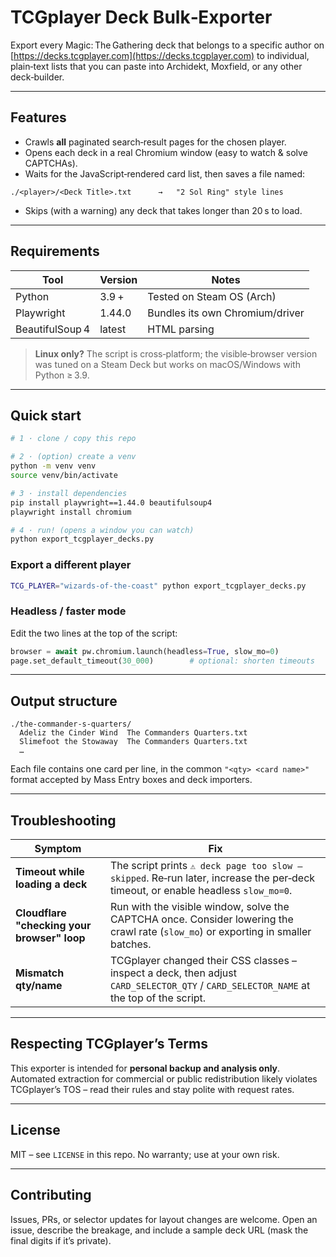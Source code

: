 # TCGplayer Deck Bulk‑Exporter

Export every Magic: The Gathering deck that belongs to a specific author on [https://decks.tcgplayer.com](https://decks.tcgplayer.com) to individual, plain‑text lists that you can paste into Archidekt, Moxfield, or any other deck‑builder.

---

## Features

* Crawls **all** paginated search‑result pages for the chosen player.
* Opens each deck in a real Chromium window (easy to watch & solve CAPTCHAs).
* Waits for the JavaScript‑rendered card list, then saves a file named:

```
./<player>/<Deck Title>.txt      →   "2 Sol Ring" style lines
```

* Skips (with a warning) any deck that takes longer than 20 s to load.

---

## Requirements

| Tool            | Version | Notes                           |
| --------------- | ------- | ------------------------------- |
| Python          | 3.9 +   | Tested on Steam OS (Arch)       |
| Playwright      | 1.44.0  | Bundles its own Chromium/driver |
| BeautifulSoup 4 | latest  | HTML parsing                    |

> **Linux only?** The script is cross‑platform; the visible‑browser version was tuned on a Steam Deck but works on macOS/Windows with Python ≥ 3.9.

---

## Quick start

```bash
# 1 · clone / copy this repo

# 2 · (option) create a venv
python -m venv venv
source venv/bin/activate

# 3 · install dependencies
pip install playwright==1.44.0 beautifulsoup4
playwright install chromium

# 4 · run! (opens a window you can watch)
python export_tcgplayer_decks.py
```

### Export a different player

```bash
TCG_PLAYER="wizards-of-the-coast" python export_tcgplayer_decks.py
```

### Headless / faster mode

Edit the two lines at the top of the script:

```python
browser = await pw.chromium.launch(headless=True, slow_mo=0)
page.set_default_timeout(30_000)        # optional: shorten timeouts
```

---

## Output structure

```
./the-commander-s-quarters/
  Adeliz the Cinder Wind  The Commanders Quarters.txt
  Slimefoot the Stowaway  The Commanders Quarters.txt
  …
```

Each file contains one card per line, in the common `"<qty> <card name>"` format accepted by Mass Entry boxes and deck importers.

---

## Troubleshooting

| Symptom                                     | Fix                                                                                                                                    |
| ------------------------------------------- | -------------------------------------------------------------------------------------------------------------------------------------- |
| **Timeout while loading a deck**            | The script prints `⚠ deck page too slow – skipped`.  Re‑run later, increase the per‑deck timeout, or enable headless `slow_mo=0`.      |
| **Cloudflare "checking your browser" loop** | Run with the visible window, solve the CAPTCHA once.  Consider lowering the crawl rate (`slow_mo`) or exporting in smaller batches.    |
| **Mismatch qty/name**                       | TCGplayer changed their CSS classes – inspect a deck, then adjust `CARD_SELECTOR_QTY` / `CARD_SELECTOR_NAME` at the top of the script. |

---

## Respecting TCGplayer’s Terms

This exporter is intended for **personal backup and analysis only**.  Automated extraction for commercial or public redistribution likely violates TCGplayer’s TOS – read their rules and stay polite with request rates.

---

## License

MIT – see `LICENSE` in this repo.  No warranty; use at your own risk.

---

## Contributing

Issues, PRs, or selector updates for layout changes are welcome.  Open an issue, describe the breakage, and include a sample deck URL (mask the final digits if it’s private).

